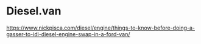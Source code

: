 # Diesel.van
https://www.nickpisca.com/diesel/engine/things-to-know-before-doing-a-gasser-to-idi-diesel-engine-swap-in-a-ford-van/
